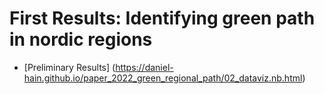 # First Results: Identifying green path in nordic regions

* [Preliminary Results] (https://daniel-hain.github.io/paper_2022_green_regional_path/02_dataviz.nb.html)
